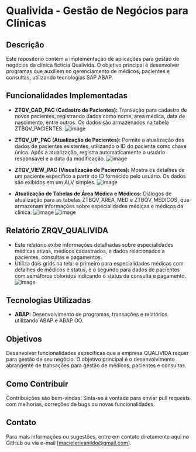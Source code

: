 # Qualivida - Gestão de Negócios para Clínicas

## Descrição
Este repositório contém a implementação de aplicações para gestão de negócios da clínica fictícia Qualivida. O objetivo principal é desenvolver programas que auxiliem no gerenciamento de médicos, pacientes e consultas, utilizando tecnologias SAP ABAP.

## Funcionalidades Implementadas
- **ZTQV_CAD_PAC (Cadastro de Pacientes):** Transação para cadastro de novos pacientes, registrando dados como nome, área médica, data de nascimento, entre outros. Os dados são armazenados na tabela ZTBQV_PACIENTES.
![image](https://github.com/Erivanildo-maciel/qualivida/assets/128848036/05f8fa2c-0077-423c-a7dd-7aed653fdc84)

- **ZTQV_UP_PAC (Atualização de Pacientes):** Permite a atualização dos dados de pacientes existentes, utilizando o ID do paciente como chave única. Após a atualização, registra automaticamente o usuário responsável e a data da modificação.
![image](https://github.com/Erivanildo-maciel/qualivida/assets/128848036/21b6b910-94f7-4ff1-af04-b62d9f2ae72c)

- **ZTQV_VIEW_PAC (Visualização de Pacientes):** Mostra os detalhes de um paciente específico a partir do ID fornecido pelo usuário. Os dados são exibidos em um ALV simples.
![image](https://github.com/Erivanildo-maciel/qualivida/assets/128848036/e5b80c7e-cb56-46a3-a4a8-a9023b2e0afc)

- **Atualização de Tabelas de Área Médica e Médicos:** Diálogos de atualização para as tabelas ZTBQV_AREA_MED e ZTBQV_MEDICOS, que armazenam informações sobre especialidades médicas e médicos da clínica.
![image](https://github.com/Erivanildo-maciel/qualivida/assets/128848036/2c4b4646-a29f-4eb7-a99e-8acd14213122)
![image](https://github.com/Erivanildo-maciel/qualivida/assets/128848036/5545f98c-0df7-4980-8240-89f7d9b65946)

## Relatório ZRQV_QUALIVIDA
- Este relatório exibe informações detalhadas sobre especialidades médicas ativas, médicos cadastrados, e dados relacionados a pacientes, consultas e pagamentos.
- Utiliza dois grids na tela: o primeiro para especialidades médicas com detalhes de médicos e status, e o segundo para dados de pacientes com semáforos coloridos indicando o status da consulta e pagamento.
![image](https://github.com/Erivanildo-maciel/qualivida/assets/128848036/848dce52-2502-4ebd-9763-19ac783809d1)

## Tecnologias Utilizadas
- **ABAP:** Desenvolvimento de programas, transações e relatórios utilizando ABAP e ABAP OO.

## Objetivos
Desenvolver funcionalidades específicas que a empresa QUALIVIDA requer para gestão de seu negócio. O objetivo principal é o desenvolvimento abrangente de transações para gestão de médicos, pacientes e consultas.

## Como Contribuir
Contribuições são bem-vindas! Sinta-se à vontade para enviar pull requests com melhorias, correções de bugs ou novas funcionalidades.

## Contato
Para mais informações ou sugestões, entre em contato diretamente aqui no GitHub ou via e-mail [macielerivanildo@gmail.com].
